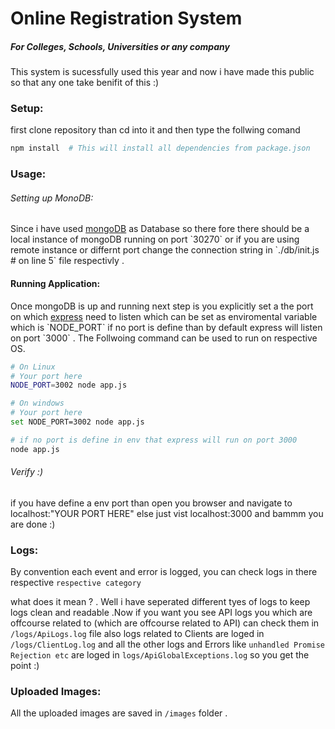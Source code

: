 # Online Registration System

##### For Colleges, Schools, Universities or any company



This system is sucessfully used this year and now i have made this public so that any one take benifit of this :)



### Setup:

first clone repository than cd into it and then type the follwing comand 

```bash
npm install  # This will install all dependencies from package.json
```



### Usage:

###### Setting up MonoDB:

Since i have used [mongoDB]([https://www.mongodb.com/](https://www.mongodb.com/)) as Database so there fore there should be a local instance of mongoDB running on port `30270` or if you are using remote instance or differnt port change the connection string in `./db/init.js # on line 5` file respectivly .



#### Running Application:

Once mongoDB is up and running next step is you explicitly set a the port on which [express]([https://expressjs.com/](https://expressjs.com/)) need to listen which can be set as enviromental variable which is `NODE_PORT` if no port is define than by default express will listen on port `3000` . The Follwoing command can be used to run on respective OS.

```bash
# On Linux
# Your port here
NODE_PORT=3002 node app.js
```

```bash
# On windows
# Your port here
set NODE_PORT=3002 node app.js
```

```bash
# if no port is define in env that express will run on port 3000
node app.js
```



###### Verify :)

if you have define a env port than open you browser and navigate to localhost:"YOUR PORT HERE" else just vist localhost:3000 and bammm you are done :)



### Logs:

By convention each event and error is logged, you can check logs in there respective `respective category`

what does it mean ? . Well i have seperated different tyes of logs to keep logs clean and readable .Now if you want you see API logs you which are offcourse related to (which are offcourse related to API) can check them in `/logs/ApiLogs.log` file also logs related to Clients are loged in `/logs/ClientLog.log` and all the other logs and Errors like `unhandled Promise Rejection etc` are loged in `logs/ApiGlobalExceptions.log` so you get the point :)



### Uploaded Images:

All the uploaded images are saved in `/images` folder .






